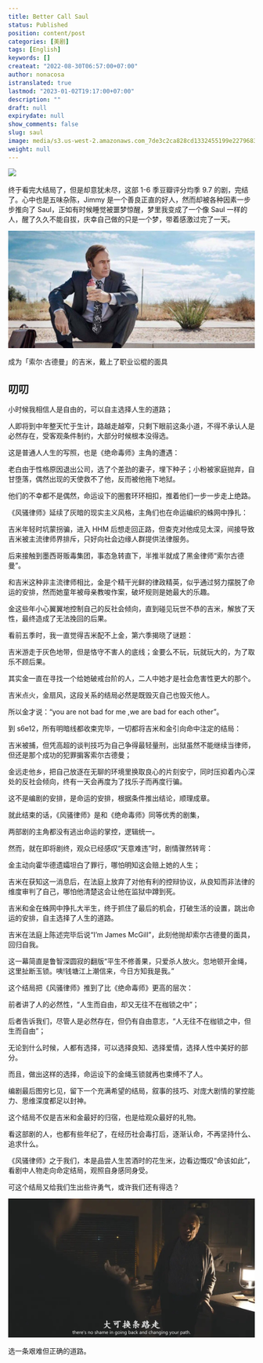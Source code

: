 ```yaml
---
title: Better Call Saul
status: Published
position: content/post
categories: [美剧]
tags: [English]
keywords: []
createat: "2022-08-30T06:57:00+07:00"
author: nonacosa
istranslated: true
lastmod: "2023-01-02T19:17:00+07:00"
description: ""
draft: null
expirydate: null
show_comments: false
slug: saul
image: media/s3.us-west-2.amazonaws.com_7de3c2ca828cd1332455199e22796831.jpeg
weight: null
---
```


![](media/s3.us-west-2.amazonaws.com_7de558e0-4a6a-4896-a831-9969a6b0d346.png)

<!--more-->终于看完大结局了，但是却意犹未尽，这部 1-6 季豆瓣评分均季 9.7 的剧，完结了。心中也是五味杂陈，Jimmy 是一个善良正直的好人，然而却被各种因素一步步推向了 Saul，正如有时候睡觉被噩梦惊醒，梦里我变成了一个像 Saul 一样的人，醒了久久不能自拔，庆幸自己做的只是一个梦，带着感激过完了一天。

![](media/s3.us-west-2.amazonaws.com_eaeedec9-7510-4007-a474-06fe47487965.png)

成为「索尔·古德曼」的吉米，戴上了职业讼棍的面具

## 叨叨

小时候我相信人是自由的，可以自主选择人生的道路；

人即将到中年整天忙于生计，路越走越窄，只剩下眼前这条小道，不得不承认人是必然存在，受客观条件制约，大部分时候根本没得选。

这是普通人人生的写照，也是《绝命毒师》主角的遭遇：

老白由于性格原因退出公司，选了个差劲的妻子，埋下种子；小粉被家庭抛弃，自甘堕落，偶然出现的天使救不了他，反而被他拖下地狱。

他们的不幸都不是偶然，命运设下的圈套环环相扣，推着他们一步一步走上绝路。

《风骚律师》延续了灰暗的现实主义风格，主角们也在命运编织的蛛网中挣扎：

吉米年轻时坑蒙拐骗，进入 HHM 后想走回正路，但查克对他成见太深，间接导致吉米被主流律师界排斥，只好向社会边缘人群提供法律服务。

后来接触到墨西哥贩毒集团，事态急转直下，半推半就成了黑金律师“索尔古德曼”。

和吉米这种非主流律师相比，金是个精干光鲜的律政精英，似乎通过努力摆脱了命运的安排，然而她童年被母亲教唆作案，破坏规则是她最大的乐趣。

金这些年小心翼翼地控制自己的反社会倾向，直到碰见玩世不恭的吉米，解放了天性，最终造成了无法挽回的后果。

看前五季时，我一直觉得吉米配不上金，第六季揭晓了谜题：

吉米游走于灰色地带，但是恪守不害人的底线；金要么不玩，玩就玩大的，为了取乐不顾后果。

其实金一直在寻找一个给她破戒台阶的人，二人中她才是社会危害性更大的那个。

吉米点火，金扇风，这段关系的结局必然是既毁灭自己也毁灭他人。

所以金才说：“you are not bad for me ,we are bad for each other”。

到 s6e12，所有明暗线都收束完毕，一切都将吉米和金引向命中注定的结局：

吉米被捕，但凭高超的谈判技巧为自己争得最轻量刑，出狱虽然不能继续当律师，但还是那个成功的犯罪掮客索尔古德曼；

金远走他乡，把自己放逐在无聊的环境里换取良心的片刻安宁，同时压抑着内心深处的反社会倾向，终有一天会再度为了找乐子而再度行骗。

这不是编剧的安排，是命运的安排，根据条件推出结论，顺理成章。

就此结束的话，《风骚律师》是和《绝命毒师》同等优秀的剧集，

两部剧的主角都没有逃出命运的掌控，逻辑统一。

然而，就在即将剧终，观众已经感叹“天意难违”时，剧情骤然转弯：

金主动向霍华德遗孀坦白了罪行，哪怕明知这会赔上她的人生；

吉米在获知这一消息后，在法庭上放弃了对他有利的控辩协议，从良知而非法律的维度审判了自己，哪怕他清楚这会让他在监狱中蹲到死。

吉米和金在蛛网中挣扎大半生，终于抓住了最后的机会，打破生活的设置，跳出命运的安排，自主选择了人生的道路。

吉米在法庭上陈述完毕后说“I’m James McGill”，此刻他抛却索尔古德曼的面具，回归自我。

这一幕简直是鲁智深圆寂的翻版“平生不修善果，只爱杀人放火。忽地顿开金绳，这里扯断玉锁。咦!钱塘江上潮信来，今日方知我是我。”

这个结局把《风骚律师》推到了比《绝命毒师》更高的层次：

前者讲了人的必然性，“人生而自由，却又无往不在枷锁之中”；

后者告诉我们，尽管人是必然存在，但仍有自由意志，“人无往不在枷锁之中，但生而自由”；

无论到什么时候，人都有选择，可以选择良知、选择爱情，选择人性中美好的部分。

而且，做出这样的选择，命运设下的金绳玉锁就再也束缚不了人。

编剧最后图穷匕见，留下一个充满希望的结局，叙事的技巧、对庞大剧情的掌控能力、思维深度都足以封神。

这个结局不仅是吉米和金最好的归宿，也是给观众最好的礼物。

看这部剧的人，也都有些年纪了，在经历社会毒打后，逐渐认命，不再坚持什么、追求什么。

《风骚律师》之于我们，本是品尝人生苦酒时的花生米，边看边慨叹“命该如此”，看剧中人物走向命定结局，观照自身感同身受。

可这个结局又给我们生出些许勇气，或许我们还有得选？

![](media/img1.doubanio.com_p8045517.jpg)

选一条艰难但正确的道路。
